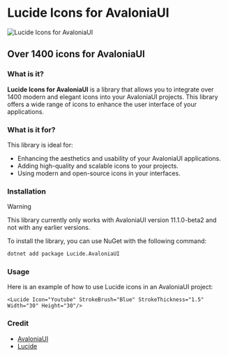 # Lucide Icons for AvaloniaUI

![Lucide Icons for AvaloniaUI](./image/Card.webp)

## Over 1400 icons for AvaloniaUI

### What is it?

**Lucide Icons for AvaloniaUI** is a library that allows you to integrate over 1400 modern and elegant icons into your AvaloniaUI projects. This library offers a wide range of icons to enhance the user interface of your applications.

### What is it for?

This library is ideal for:
- Enhancing the aesthetics and usability of your AvaloniaUI applications.
- Adding high-quality and scalable icons to your projects.
- Using modern and open-source icons in your interfaces.

### Installation

> [!WARNING]
> This library currently only works with AvaloniaUI version 11.1.0-beta2 and not with any earlier versions.

To install the library, you can use NuGet with the following command:

```sh
dotnet add package Lucide.AvaloniaUI
```

### Usage

Here is an example of how to use Lucide icons in an AvaloniaUI project:

```axaml
<Lucide Icon="Youtube" StrokeBrush="Blue" StrokeThickness="1.5" Width="30" Height="30"/>
```

### Credit
- [AvaloniaUI](https://www.avaloniaui.net)
- [Lucide](https://www.lucide.dev)
